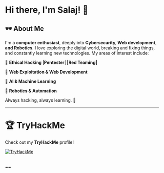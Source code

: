 # Hi there, I'm Salaj! 👋

## 🕶️ About Me
I'm a **computer enthusiast**, deeply into **Cybersecurity, Web development, and Robotics**. I love exploring the digital world, breaking and fixing things, and constantly learning new technologies. My areas of interest include:

🔹 **Ethical Hacking |Pentester| |Red Teaming|**

🔹 **Web Exploitation & Web Development**

🔹 **AI & Machine Learning**

🔹 **Robotics & Automation**

Always hacking, always learning. 🚀

---

# 🏆 TryHackMe
Check out my **TryHackMe** profile!

[![TryHackMe](https://tryhackme-badges.s3.amazonaws.com/SalajS.png?update=8s.com/SalajS.png)](https://tryhackme.com/p/SalajS)

--
---

